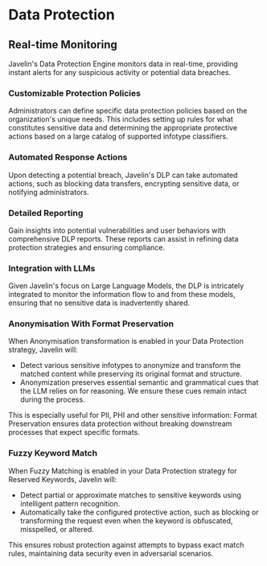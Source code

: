 # Data Protection

## Real-time Monitoring

Javelin's Data Protection Engine monitors data in real-time, providing instant alerts for any suspicious activity or potential data breaches.

### Customizable Protection Policies

Administrators can define specific data protection policies based on the organization's unique needs. This includes setting up rules for what constitutes sensitive data and determining the appropriate protective actions based on a large catalog of supported infotype classifiers. 

### Automated Response Actions

Upon detecting a potential breach, Javelin's DLP can take automated actions, such as blocking data transfers, encrypting sensitive data, or notifying administrators.

### Detailed Reporting

Gain insights into potential vulnerabilities and user behaviors with comprehensive DLP reports. These reports can assist in refining data protection strategies and ensuring compliance.

### Integration with LLMs

Given Javelin's focus on Large Language Models, the DLP is intricately integrated to monitor the information flow to and from these models, ensuring that no sensitive data is inadvertently shared.

### Anonymisation With Format Preservation

When Anonymisation transformation is enabled in your Data Protection strategy, Javelin will:
- Detect various sensitive infotypes to anonymize and transform the matched content while preserving its original format and structure.
- Anonymization preserves essential semantic and grammatical cues that the LLM relies on for reasoning. We ensure these cues remain intact during the process.

This is especially useful for PII, PHI and other sensitive information: Format Preservation ensures data protection without breaking downstream processes that expect specific formats.


### Fuzzy Keyword Match

When Fuzzy Matching is enabled in your Data Protection strategy for Reserved Keywords, Javelin will:
- Detect partial or approximate matches to sensitive keywords using intelligent pattern recognition.
- Automatically take the configured protective action, such as blocking or transforming the request even when the keyword is obfuscated, misspelled, or altered.

This ensures robust protection against attempts to bypass exact match rules, maintaining data security even in adversarial scenarios.